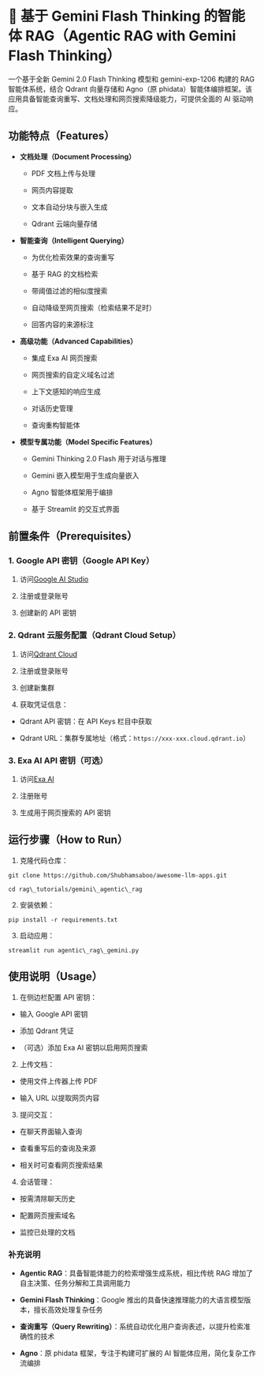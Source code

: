 # 🤔 基于 Gemini Flash Thinking 的智能体 RAG（Agentic RAG with Gemini Flash Thinking）

一个基于全新 Gemini 2.0 Flash Thinking 模型和 gemini-exp-1206 构建的 RAG 智能体系统，结合 Qdrant 向量存储和 Agno（原 phidata）智能体编排框架。该应用具备智能查询重写、文档处理和网页搜索降级能力，可提供全面的 AI 驱动响应。

## 功能特点（Features）

* **文档处理（Document Processing）**

  * PDF 文档上传与处理

  * 网页内容提取

  * 文本自动分块与嵌入生成

  * Qdrant 云端向量存储

* **智能查询（Intelligent Querying）**

  * 为优化检索效果的查询重写

  * 基于 RAG 的文档检索

  * 带阈值过滤的相似度搜索

  * 自动降级至网页搜索（检索结果不足时）

  * 回答内容的来源标注

* **高级功能（Advanced Capabilities）**

  * 集成 Exa AI 网页搜索

  * 网页搜索的自定义域名过滤

  * 上下文感知的响应生成

  * 对话历史管理

  * 查询重构智能体

* **模型专属功能（Model Specific Features）**

  * Gemini Thinking 2.0 Flash 用于对话与推理

  * Gemini 嵌入模型用于生成向量嵌入

  * Agno 智能体框架用于编排

  * 基于 Streamlit 的交互式界面

## 前置条件（Prerequisites）

### 1. Google API 密钥（Google API Key）

1. 访问[Google AI Studio](https://aistudio.google.com/apikey)

2. 注册或登录账号

3. 创建新的 API 密钥

### 2. Qdrant 云服务配置（Qdrant Cloud Setup）

1. 访问[Qdrant Cloud](https://cloud.qdrant.io/)

2. 注册或登录账号

3. 创建新集群

4. 获取凭证信息：

* Qdrant API 密钥：在 API Keys 栏目中获取

* Qdrant URL：集群专属地址（格式：`https://xxx-xxx.cloud.qdrant.io`）

### 3. Exa AI API 密钥（可选）

1. 访问[Exa AI](https://exa.ai)

2. 注册账号

3. 生成用于网页搜索的 API 密钥

## 运行步骤（How to Run）

1. 克隆代码仓库：

```
git clone https://github.com/Shubhamsaboo/awesome-llm-apps.git

cd rag\_tutorials/gemini\_agentic\_rag
```

2. 安装依赖：

```
pip install -r requirements.txt
```
3. 启动应用：

```
streamlit run agentic\_rag\_gemini.py
```

## 使用说明（Usage）

1. 在侧边栏配置 API 密钥：

* 输入 Google API 密钥

* 添加 Qdrant 凭证

* （可选）添加 Exa AI 密钥以启用网页搜索

2. 上传文档：

* 使用文件上传器上传 PDF

* 输入 URL 以提取网页内容

3. 提问交互：

* 在聊天界面输入查询

* 查看重写后的查询及来源

* 相关时可查看网页搜索结果

4. 会话管理：

* 按需清除聊天历史

* 配置网页搜索域名

* 监控已处理的文档

### 补充说明

* **Agentic RAG**：具备智能体能力的检索增强生成系统，相比传统 RAG 增加了自主决策、任务分解和工具调用能力

* **Gemini Flash Thinking**：Google 推出的具备快速推理能力的大语言模型版本，擅长高效处理复杂任务

* **查询重写（Query Rewriting）**：系统自动优化用户查询表述，以提升检索准确性的技术

* **Agno**：原 phidata 框架，专注于构建可扩展的 AI 智能体应用，简化复杂工作流编排

